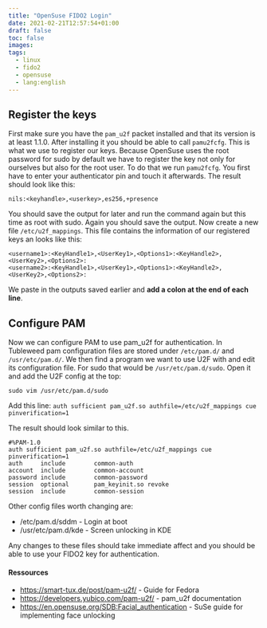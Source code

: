 ```yaml
---
title: "OpenSuse FIDO2 Login"
date: 2021-02-21T12:57:54+01:00
draft: false
toc: false
images:
tags:
  - linux
  - fido2
  - opensuse
  - lang:english
---
```


## Register the keys

First make sure you have the ```pam_u2f``` packet installed and that its version is at least 1.1.0.
After installing it you should be able to call ```pamu2fcfg```. This is what we use to register our keys.
Because OpenSuse uses the root password for sudo by default we have to register the key not only for ourselves but also for the root user. To do that we run ```pamu2fcfg```. You first have to enter your authenticator pin and touch it afterwards. The result should look like this:

 ```nils:<keyhandle>,<userkey>,es256,+presence```

You should save the output for later and run the command again but this time as root with sudo. Again you should save the output.
Now create a new file ```/etc/u2f_mappings```. This file contains the information of our registered keys an looks like this:

``` shell
<username1>:<KeyHandle1>,<UserKey1>,<Options1>:<KeyHandle2>,<UserKey2>,<Options2>:
<username2>:<KeyHandle1>,<UserKey1>,<Options1>:<KeyHandle2>,<UserKey2>,<Options2>:
```

We paste in the outputs saved earlier and **add a colon at the end of each line**.

## Configure PAM

Now we can configure PAM to use pam_u2f for authentication.
In Tubleweed pam configuration files are stored under ```/etc/pam.d/``` and ```/usr/etc/pam.d/```. We then find a program we want to use U2F with and edit its configuration file. For sudo that would be ```/usr/etc/pam.d/sudo```. Open it and add the U2F config at the top:

```sudo vim /usr/etc/pam.d/sudo```

Add this line: ```auth sufficient pam_u2f.so authfile=/etc/u2f_mappings cue pinverification=1```

The result should look similar to this.

``` shell
#%PAM-1.0
auth sufficient pam_u2f.so authfile=/etc/u2f_mappings cue pinverification=1
auth     include        common-auth
account  include        common-account
password include        common-password
session  optional       pam_keyinit.so revoke
session  include        common-session
```  

Other config files worth changing are:
- /etc/pam.d/sddm - Login at boot
- /usr/etc/pam.d/kde - Screen unlocking in KDE

Any changes to these files should take immediate affect and you should be able to use your FIDO2 key for authentication.

#### Ressources

- https://smart-tux.de/post/pam-u2f/ - Guide for Fedora
- https://developers.yubico.com/pam-u2f/ - pam_u2f documentation
- https://en.opensuse.org/SDB:Facial_authentication - SuSe guide for implementing face unlocking
